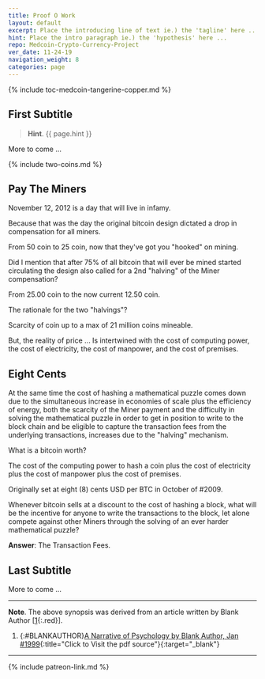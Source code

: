 ```yaml
---
title: Proof O Work 
layout: default
excerpt: Place the introducing line of text ie.) the 'tagline' here ...
hint: Place the intro paragraph ie.) the 'hypothesis' here ...
repo: Medcoin-Crypto-Currency-Project
ver_date: 11-24-19
navigation_weight: 8
categories: page
---
```

{% include toc-medcoin-tangerine-copper.md %}

## First Subtitle

> **Hint**. {{ page.hint }}

More to come ...

{% include two-coins.md %}

## Pay The Miners

November 12, 2012 is a day that will live in infamy.

Because that was the day the original bitcoin design dictated a drop in compensation for all miners.

From 50 coin to 25 coin, now that they've got you "hooked" on mining.

Did I mention that after 75% of all bitcoin that will ever be mined started circulating the design also called for a 2nd "halving" of the Miner compensation?

From 25.00 coin to the now current 12.50 coin.

The rationale for the two "halvings"?

Scarcity of coin up to a max of 21 million coins mineable.

But, the reality of price ... Is intertwined with the cost of computing power, the cost of electricity, the cost of manpower, and the cost of premises.

## Eight Cents

At the same time the cost of hashing a mathematical puzzle comes down due to the simultaneous increase in economies of scale plus the efficiency of energy, both the scarcity of the Miner payment and the difficulty in solving the mathematical puzzle in order to get in position to write to the block chain and be eligible to capture the transaction fees from the underlying transactions, increases due to the "halving" mechanism.

What is a bitcoin worth?

The cost of the computing power to hash a coin plus the cost of electricity plus the cost of manpower plus the cost of premises.

Originally set at eight (8) cents USD per BTC in October of #2009.

Whenever bitcoin sells at a discount to the cost of hashing a block, what will be the incentive for anyone to write the transactions to the block, let alone compete against other Miners through the solving of an ever harder mathematical puzzle?

**Answer**: The Transaction Fees.

## Last Subtitle

More to come ...

***

**Note**. The above synopsis was derived from an article written by Blank Author [[1](#BLANKAUTHOR){:.red}].

1. {:#BLANKAUTHOR}[A Narrative of Psychology by Blank Author, Jan #1999](http://cowles.yale.edu/sites/default/files/files/pub/d20/d2069.pdf){:title="Click to Visit the pdf source"}{:target="_blank"}

***

{% include patreon-link.md %}
